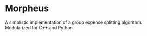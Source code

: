 # Morpheus
A simplistic implementation of a group expense splitting algorithm.
Modularized for C++ and Python
